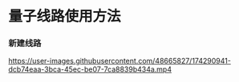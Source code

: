 # 量子线路使用方法

### 新建线路

https://user-images.githubusercontent.com/48665827/174290941-dcb74eaa-3bca-45ec-be07-7ca8839b434a.mp4


